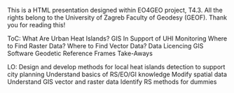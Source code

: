 This is a HTML presentation designed within EO4GEO project, T4.3. All the rights belong to the University of Zagreb Faculty of Geodesy (GEOF). Thank you for reading this!

ToC:
What Are Urban Heat Islands?
GIS In Support of UHI Monitoring
Where to Find Raster Data?
Where to Find Vector Data?
Data Licencing
GIS Software
Geodetic Reference Frames
Take-Aways


LO:
Design and develop methods for local heat islands detection to support city planning
Understand basics of RS/EO/GI knowledge
Modify spatial data
Understand GIS vector and raster data
Identify RS methods for dummies
